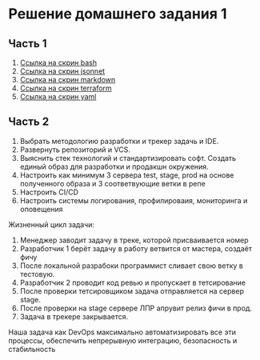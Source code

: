 # Решение домашнего задания 1

## Часть 1

1. [Ссылка на скрин bash](img/bash.png)
2. [Ссылка на скрин jsonnet](img/jsonnet.png)
3. [Ссылка на скрин markdown](img/markdown.png)
4. [Ссылка на скрин terraform](img/terraform.png)
5. [Ссылка на скрин yaml](img/yaml.png)

## Часть 2

1. Выбрать методологию разработки и трекер задачь и IDE.
2. Развернуть репозиторий и VCS.
3. Выяснить стек технологий и стандартизировать софт. Создать единый образ для разработки и продакшн окружения.
4. Настроить как минимум 3 сервера test, stage, prod на основе полученного образа и 3 соответвующие ветки в репе
5. Настроить CI/CD
6. Настроить системы логирования, профилироваия, мониторинга и оповещения

Жизненный цикл задачи:
1. Менеджер заводит задачу в треке, которой присваивается номер
2. Разработчик 1 берёт задачу в работу ветвится от мастера, создаёт фичу
3. После локальной разрабоки программист сливает свою ветку в тестовую.
4. Разработчик 2 проводит код ревью и пропускает в тетсирование
5. После проверки тетсировщиком задача отправляется на сервер stage.
6. После проверки на stage сервере ЛПР апрувит релиз фичи в прод.
7. Задача в трекере закрывается.

Наша задача как DevOps максимально автоматизировать все эти процессы, обеспечить непрерывную интеграцию, безопасность и стабильность
